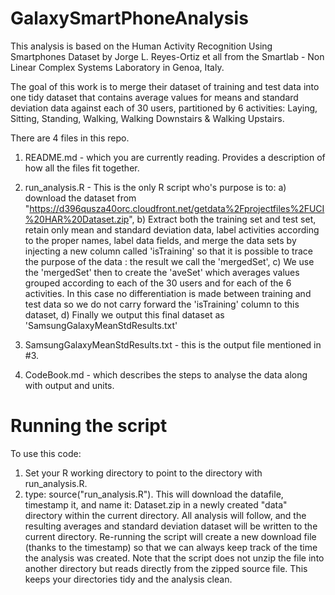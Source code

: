 # GalaxySmartPhoneAnalysis

This analysis is based on the Human Activity Recognition Using Smartphones Dataset by
Jorge L. Reyes-Ortiz et all from the Smartlab - Non Linear Complex Systems Laboratory in Genoa, Italy.

The goal of this work is to merge their dataset of training and test data into one tidy dataset that contains average values for means and standard deviation data against each of 30 users, partitioned by 6 activities: Laying, Sitting, Standing, Walking, Walking Downstairs & Walking Upstairs.

There are 4 files in this repo.

1. README.md - which you are currently reading.  Provides a description of how all the files fit together.

2. run_analysis.R  - This is the only R script who's purpose is to: a) download the dataset from "https://d396qusza40orc.cloudfront.net/getdata%2Fprojectfiles%2FUCI%20HAR%20Dataset.zip", b) Extract both the training set and test set, retain only mean and standard deviation data, label activities according to the proper names, label data fields, and merge the data sets by injecting a new column called 'isTraining' so that it is possible to trace the purpose of the data : the result we call the 'mergedSet', c) We use the 'mergedSet' then to create the 'aveSet' which averages values grouped according to each of the 30 users and for each of the 6 activities.  In this case no differentiation is made between training and test data so we do not carry forward the 'isTraining' column to this dataset, d) Finally we output this final dataset as 'SamsungGalaxyMeanStdResults.txt'

3. SamsungGalaxyMeanStdResults.txt - this is the output file mentioned in #3.

4. CodeBook.md - which describes the steps to analyse the data along with output and units.

# Running the script
To use this code: 
1. Set your R working directory to point to the directory with run_analysis.R.  
2. type: source("run_analysis.R").  This will download the datafile, timestamp it, and name it: <timestamp>Dataset.zip in a newly created "data" directory within the current directory.  All analysis will follow, and the resulting averages and standard deviation dataset will be written to the current directory.  Re-running the script will create a new download file (thanks to the timestamp) so that we can always keep track of the time the analysis was created. Note that the script does not unzip the file into another directory but reads directly from the zipped source file.  This keeps your directories tidy and the analysis clean.
